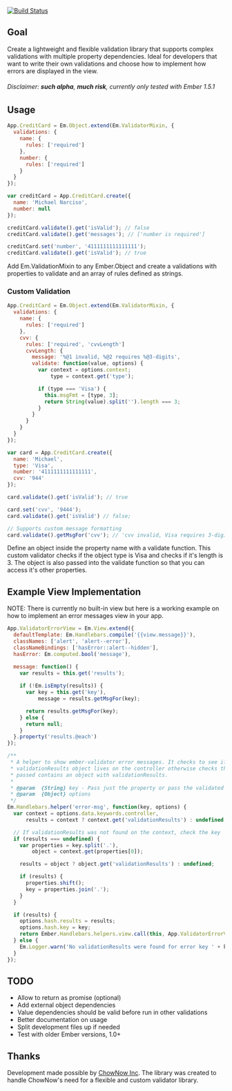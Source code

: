 [![Build Status](https://travis-ci.org/narkeeso/ember-validator.svg?branch=master)](https://travis-ci.org/narkeeso/ember-validator)

Goal
----
Create a lightweight and flexible validation library that supports complex validations with multiple property dependencies. Ideal for developers that want to write their own validations and choose how to implement how errors are displayed in the view.

###### Disclaimer: **such alpha**, **much risk**, currently only tested with Ember 1.5.1

Usage
-----

```javascript
App.CreditCard = Em.Object.extend(Em.ValidatorMixin, {
  validations: {
    name: {
      rules: ['required']
    },
    number: {
      rules: ['required']
    }
  }
});

var creditCard = App.CreditCard.create({
  name: 'Michael Narciso',
  number: null
});

creditCard.validate().get('isValid'); // false
creditCard.validate().get('messages'); // ['number is required']

creditCard.set('number', '4111111111111111');
creditCard.validate().get('isValid'); // true
```

Add Em.ValidationMixin to any Ember.Object and create a validations with properties to validate and an array of rules defined as strings.

### Custom Validation

```javascript
App.CreditCard = Em.Object.extend(Em.ValidatorMixin, {
  validations: {
    name: {
      rules: ['required']
    },
    cvv: {
      rules: ['required', 'cvvLength']
      cvvLength: {
        message: '%@1 invalid, %@2 requires %@3-digits',
        validate: function(value, options) {
          var context = options.context;
              type = context.get('type');

          if (type === 'Visa') {
            this.msgFmt = [type, 3];
            return String(value).split('').length === 3;
          }
        }
      }
    }
  }
});

var card = App.CreditCard.create({
  name: 'Michael',
  type: 'Visa',
  number: '4111111111111111',
  cvv: '944'
});

card.validate().get('isValid'); // true

card.set('cvv', '9444');
card.validate().get('isValid') // false;

// Supports custom message formatting
card.validate().getMsgFor('cvv'); // 'cvv invalid, Visa requires 3-digits'
```

Define an object inside the property name with a validate function. This custom validator checks if the object type is Visa and checks if it's length is 3. The object is also passed into the validate function so that you can access it's other properties.

Example View Implementation
---------------------------

NOTE: There is currently no built-in view but here is a working example on how to implement an error messages view in your app.


```javascript
App.ValidatorErrorView = Em.View.extend({
  defaultTemplate: Em.Handlebars.compile('{{view.message}}'),
  classNames: ['alert', 'alert--error'],
  classNameBindings: ['hasError::alert--hidden'],
  hasError: Em.computed.bool('message'),

  message: function() {
    var results = this.get('results');
    
    if (!Em.isEmpty(results)) {
      var key = this.get('key'),
          message = results.getMsgFor(key);

      return results.getMsgFor(key);
    } else {
      return null;
    }
  }.property('results.@each')
});

/**
 * A helper to show ember-validator error messages. It checks to see if a
 * validationResults object lives on the controller otherwise checks the key
 * passed contains an object with validationResults.
 * 
 * @param  {String} key - Pass just the property or pass the validated object
 * @param  {Object} options
 */
Em.Handlebars.helper('error-msg', function(key, options) {
  var context = options.data.keywords.controller,
      results = context ? context.get('validationResults') : undefined;

  // If validationResults was not found on the context, check the key
  if (results === undefined) {
    var properties = key.split('.'),
        object = context.get(properties[0]);

    results = object ? object.get('validationResults') : undefined;

    if (results) {
      properties.shift();
      key = properties.join('.');
    }
  }

  if (results) {
    options.hash.results = results;
    options.hash.key = key;
    return Ember.Handlebars.helpers.view.call(this, App.ValidatorErrorView, options);
  } else {
    Em.Logger.warn('No validationResults were found for error key ' + key);
  }
});
```

TODO
----
- Allow to return as promise (optional)
- Add external object dependencies
- Value dependencies should be valid before run in other validations
- Better documentation on usage
- Split development files up if needed
- Test with older Ember versions, 1.0+

Thanks
------
Development made possible by [ChowNow Inc](https://www.chownow.com). The library was created to handle ChowNow's need for a flexible and custom validator library.
